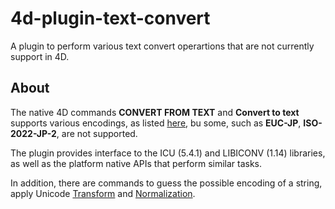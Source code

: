 # 4d-plugin-text-convert

A plugin to perform various text convert operartions that are not currently support in 4D.

About
---
The native 4D commands **CONVERT FROM TEXT** and **Convert to text** supports various encodings, as listed [here](http://doc.4d.com/4Dv14R4/4D/14-R4/CONVERT-FROM-TEXT.301-1708428.en.html), bu some, such as **EUC-JP**, **ISO-2022-JP-2**, are not supported.

The plugin provides interface to the ICU (5.4.1) and LIBICONV (1.14) libraries, as well as the platform native APIs that perform similar tasks.

In addition, there are commands to guess the possible encoding of a string, apply Unicode [Transform](http://userguide.icu-project.org/transforms/general) and [Normalization](http://userguide.icu-project.org/transforms/normalization).

